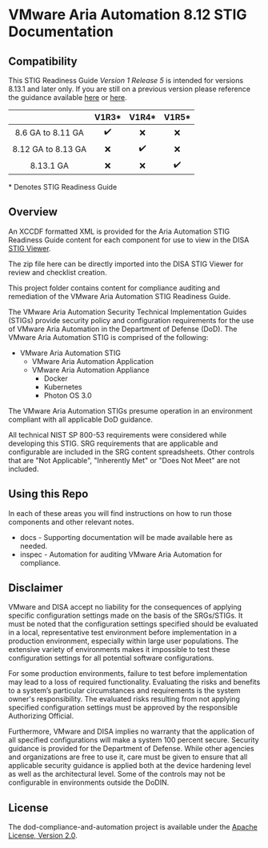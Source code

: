 # VMware Aria Automation 8.12 STIG Documentation

## Compatibility
This STIG Readiness Guide *Version 1 Release 5* is intended for versions 8.13.1 and later only. If you are still on a previous version please reference the guidance available [here](https://github.com/vmware/dod-compliance-and-automation/tree/e2df6ab7ed8cd72148ede03fed97d894885fe95c/aria/automation/8.x) or [here](https://github.com/vmware/dod-compliance-and-automation/tree/a3b1ba67188d9fb8ff8d92ddcca3782b6dd9151a/aria/automation/8.x).

|                     |        V1R3*       |         V1R4*      |         V1R5*      |
|:-------------------:|:------------------:|:------------------:|:------------------:|
|  8.6 GA to 8.11 GA  | :heavy_check_mark: |         :x:        |         :x:        |
|  8.12 GA to 8.13 GA |         :x:        | :heavy_check_mark: |         :x:        |
|      8.13.1 GA      |         :x:        |         :x:        | :heavy_check_mark: |

\* Denotes STIG Readiness Guide  

## Overview
An XCCDF formatted XML is provided for the Aria Automation STIG Readiness Guide content for each component for use to view in the DISA [STIG Viewer](https://public.cyber.mil/stigs/stig-viewing-tools/).  

The zip file here can be directly imported into the DISA STIG Viewer for review and checklist creation.

This project folder contains content for compliance auditing and remediation of the VMware Aria Automation STIG Readiness Guide.

The VMware Aria Automation Security Technical Implementation Guides (STIGs) provide security policy and configuration requirements for the use of VMware Aria Automation in the Department of Defense (DoD). The VMware Aria Automation STIG is comprised of the following:

- VMware Aria Automation STIG 
  - VMware Aria Automation Application
  - VMware Aria Automation Appliance
    - Docker
    - Kubernetes
    - Photon OS 3.0

The VMware Aria Automation STIGs presume operation in an environment compliant with all applicable DoD guidance.

All technical NIST SP 800-53 requirements were considered while developing this STIG. SRG requirements that are applicable and configurable are included in the SRG content spreadsheets. Other controls that are "Not Applicable", "Inherently Met" or "Does Not Meet" are not included.

## Using this Repo

In each of these areas you will find instructions on how to run those components and other relevant notes.  
- docs - Supporting documentation will be made available here as needed.
- inspec - Automation for auditing VMware Aria Automation for compliance.

## Disclaimer

VMware and DISA accept no liability for the consequences of applying specific configuration settings made on the basis of the SRGs/STIGs. It must be noted that the configuration settings specified should be evaluated in a local, representative test environment before implementation in a production environment, especially within large user populations. The extensive variety of environments makes it impossible to test these configuration settings for all potential software configurations.

For some production environments, failure to test before implementation may lead to a loss of required functionality. Evaluating the risks and benefits to a system’s particular circumstances and requirements is the system owner's responsibility. The evaluated risks resulting from not applying specified configuration settings must be approved by the responsible Authorizing Official.

Furthermore, VMware and DISA implies no warranty that the application of all specified configurations will make a system 100 percent secure. Security guidance is provided for the Department of Defense. While other agencies and organizations are free to use it, care must be given to ensure that all applicable security guidance is applied both at the device hardening level as well as the architectural level. Some of the controls may not be configurable in environments outside the DoDIN.

## License

The dod-compliance-and-automation project is available under the [Apache License, Version 2.0](LICENSE).
